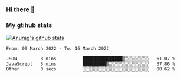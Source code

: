 ### Hi there 👋

### My gtihub stats

[![Anurag's github stats](https://github-readme-stats.vercel.app/api?username=gaozhidong)](https://github.com/gaozhidong/github-readme-stats)

<!--START_SECTION:waka-->

```text
From: 09 March 2022 - To: 16 March 2022

JSON         8 mins          ███████████████▒░░░░░░░░░   61.07 %
JavaScript   5 mins          █████████▒░░░░░░░░░░░░░░░   37.86 %
Other        0 secs          ░░░░░░░░░░░░░░░░░░░░░░░░░   00.62 %
```

<!--END_SECTION:waka-->